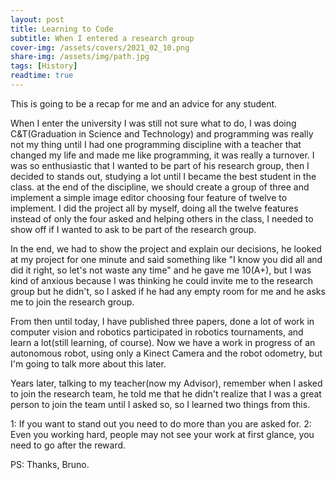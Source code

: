 ```yaml
---
layout: post
title: Learning to Code
subtitle: When I entered a research group
cover-img: /assets/covers/2021_02_10.png
share-img: /assets/img/path.jpg
tags: [History]
readtime: true
---
```


This is going to be a recap for me and an advice for any student.

When I enter the university I was still not sure what to do, I was doing C&T(Graduation in Science and Technology) and programming was really not my thing until I had one programming discipline with a teacher that changed my life and made me like programming, it was really a turnover. I was so enthusiastic that I wanted to be part of his research group, then I decided to stands out, studying a lot until I became the best student in the class. at the end of the discipline, we should create a group of three and implement a simple image editor choosing four feature of twelve to implement. I did the project all by myself, doing all the twelve features instead of only the four asked and helping others in the class, I needed to show off if I wanted to ask to be part of the research group.

In the end, we had to show the project and explain our decisions, he looked at my project for one minute and said something like "I know you did all and did it right, so let's not waste any time" and he gave me 10(A+), but I was kind of anxious because I was thinking he could invite me to the research group but he didn't, so I asked if he had any empty room for me and he asks me to join the research group.

From then until today, I have published three papers, done a lot of work in computer vision and robotics participated in robotics tournaments, and learn a lot(still learning, of course). Now we have a work in progress of an autonomous robot, using only a Kinect Camera and the robot odometry, but I'm going to talk more about this later.

Years later, talking to my teacher(now my Advisor), remember when I asked to join the research team, he told me that he didn't realize that I was a great person to join the team until I asked so, so I learned two things from this.

1: If you want to stand out you need to do more than you are asked for.
2: Even you working hard, people may not see your work at first glance, you need to go after the reward.

PS: Thanks, Bruno.
